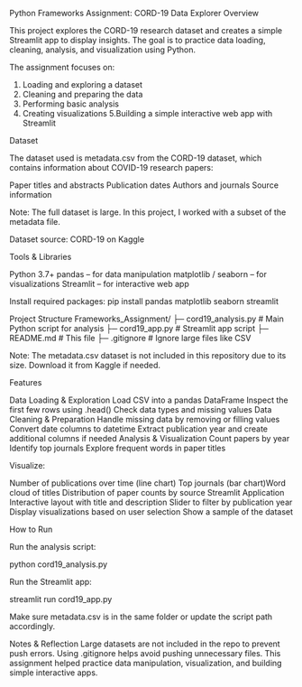 Python Frameworks Assignment: CORD-19 Data Explorer
Overview

This project explores the CORD-19 research dataset and creates a simple Streamlit app to display insights. The goal is to practice data loading, cleaning, analysis, and visualization using Python.

The assignment focuses on:

1. Loading and exploring a dataset
2. Cleaning and preparing the data
3. Performing basic analysis
4. Creating visualizations
   5.Building a simple interactive web app with Streamlit

Dataset

The dataset used is metadata.csv from the CORD-19 dataset, which contains information about COVID-19 research papers:

Paper titles and abstracts
Publication dates
Authors and journals
Source information

Note: The full dataset is large. In this project, I worked with a subset of the metadata file.

Dataset source: CORD-19 on Kaggle

Tools & Libraries

Python 3.7+
pandas – for data manipulation
matplotlib / seaborn – for visualizations
Streamlit – for interactive web app

Install required packages:
pip install pandas matplotlib seaborn streamlit

Project Structure
Frameworks_Assignment/
├─ cord19_analysis.py # Main Python script for analysis
├─ cord19_app.py # Streamlit app script
├─ README.md # This file
├─ .gitignore # Ignore large files like CSV

Note: The metadata.csv dataset is not included in this repository due to its size. Download it from Kaggle if needed.

Features

Data Loading & Exploration
Load CSV into a pandas DataFrame
Inspect the first few rows using .head()
Check data types and missing values
Data Cleaning & Preparation
Handle missing data by removing or filling values
Convert date columns to datetime
Extract publication year and create additional columns if needed
Analysis & Visualization
Count papers by year
Identify top journals
Explore frequent words in paper titles

Visualize:

Number of publications over time (line chart)
Top journals (bar chart)Word cloud of titles
Distribution of paper counts by source
Streamlit Application
Interactive layout with title and description
Slider to filter by publication year
Display visualizations based on user selection
Show a sample of the dataset

How to Run

Run the analysis script:

python cord19_analysis.py

Run the Streamlit app:

streamlit run cord19_app.py

Make sure metadata.csv is in the same folder or update the script path accordingly.

Notes & Reflection
Large datasets are not included in the repo to prevent push errors.
Using .gitignore helps avoid pushing unnecessary files.
This assignment helped practice data manipulation, visualization, and building simple interactive apps.
